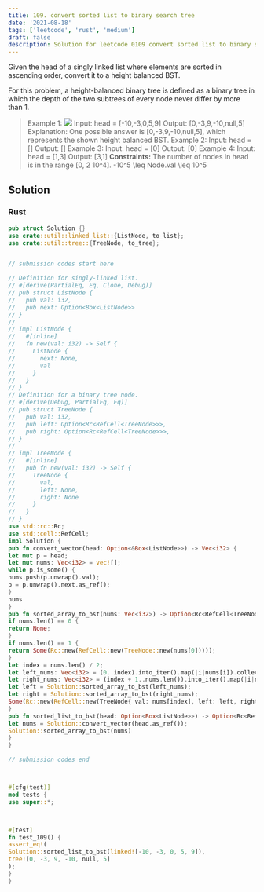 ```yaml
---
title: 109. convert sorted list to binary search tree
date: '2021-08-18'
tags: ['leetcode', 'rust', 'medium']
draft: false
description: Solution for leetcode 0109 convert sorted list to binary search tree
---
```




Given the head of a singly linked list where elements are sorted in ascending order, convert it to a height balanced BST.

For this problem, a height-balanced binary tree is defined as a binary tree in which the depth of the two subtrees of every node never differ by more than 1.



>   Example 1:
>   ![](https://assets.leetcode.com/uploads/2020/08/17/linked.jpg)
>   Input: head <TeX>=</TeX> [-10,-3,0,5,9]
>   Output: [0,-3,9,-10,null,5]
>   Explanation: One possible answer is [0,-3,9,-10,null,5], which represents the shown height balanced BST.
>   Example 2:
>   Input: head <TeX>=</TeX> []
>   Output: []
>   Example 3:
>   Input: head <TeX>=</TeX> [0]
>   Output: [0]
>   Example 4:
>   Input: head <TeX>=</TeX> [1,3]
>   Output: [3,1]
**Constraints:**
>   	The number of nodes in head is in the range [0, 2  10^4].
>   	-10^5 <TeX>\leq</TeX> Node.val <TeX>\leq</TeX> 10^5


## Solution


### Rust
```rust
pub struct Solution {}
use crate::util::linked_list::{ListNode, to_list};
use crate::util::tree::{TreeNode, to_tree};


// submission codes start here

// Definition for singly-linked list.
// #[derive(PartialEq, Eq, Clone, Debug)]
// pub struct ListNode {
//   pub val: i32,
//   pub next: Option<Box<ListNode>>
// }
//
// impl ListNode {
//   #[inline]
//   fn new(val: i32) -> Self {
//     ListNode {
//       next: None,
//       val
//     }
//   }
// }
// Definition for a binary tree node.
// #[derive(Debug, PartialEq, Eq)]
// pub struct TreeNode {
//   pub val: i32,
//   pub left: Option<Rc<RefCell<TreeNode>>>,
//   pub right: Option<Rc<RefCell<TreeNode>>>,
// }
//
// impl TreeNode {
//   #[inline]
//   pub fn new(val: i32) -> Self {
//     TreeNode {
//       val,
//       left: None,
//       right: None
//     }
//   }
// }
use std::rc::Rc;
use std::cell::RefCell;
impl Solution {
pub fn convert_vector(head: Option<&Box<ListNode>>) -> Vec<i32> {
let mut p = head;
let mut nums: Vec<i32> = vec![];
while p.is_some() {
nums.push(p.unwrap().val);
p = p.unwrap().next.as_ref();
}
nums
}
pub fn sorted_array_to_bst(nums: Vec<i32>) -> Option<Rc<RefCell<TreeNode>>> {
if nums.len() == 0 {
return None;
}
if nums.len() == 1 {
return Some(Rc::new(RefCell::new(TreeNode::new(nums[0]))));
}
let index = nums.len() / 2;
let left_nums: Vec<i32> = (0..index).into_iter().map(|i|nums[i]).collect();
let right_nums: Vec<i32> = (index + 1..nums.len()).into_iter().map(|i|nums[i]).collect();
let left = Solution::sorted_array_to_bst(left_nums);
let right = Solution::sorted_array_to_bst(right_nums);
Some(Rc::new(RefCell::new(TreeNode{ val: nums[index], left: left, right: right})))
}
pub fn sorted_list_to_bst(head: Option<Box<ListNode>>) -> Option<Rc<RefCell<TreeNode>>> {
let nums = Solution::convert_vector(head.as_ref());
Solution::sorted_array_to_bst(nums)
}
}

// submission codes end



#[cfg(test)]
mod tests {
use super::*;



#[test]
fn test_109() {
assert_eq!(
Solution::sorted_list_to_bst(linked![-10, -3, 0, 5, 9]),
tree![0, -3, 9, -10, null, 5]
);
}
}

```
